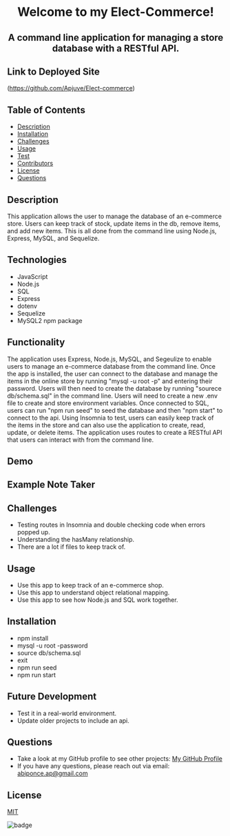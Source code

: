 # <p align="center">Welcome to my Elect-Commerce!</p> 
## <p align="center">A command line application for managing a store database with a RESTful API.

</p>

## Link to Deployed Site
(https://github.com/Apjuve/Elect-commerce)

## Table of Contents
  * [Description](#description)
  * [Installation](#installation)
  * [Challenges](#challenges)
  * [Usage](#usage)
  * [Test](#test)
  * [Contributors](#contributors)
  * [License](#license)
  * [Questions](#questions)

## Description

This application allows the user to manage the database of an e-commerce store. Users can keep track of stock, update items in the db, remove items, and add new items. This is all done from the command line using Node.js, Express, MySQL, and Sequelize.  
 
## Technologies
* JavaScript
* Node.js
* SQL
* Express
* dotenv
* Sequelize
* MySQL2 npm package


## Functionality

The application uses Express, Node.js, MySQL, and Segeulize to enable users to manage an e-commerce database from the command line. Once the app is installed, the user can connect to the database and manage the items in the online store by running "mysql -u root -p" and entering their password. Users will then need to create the database by running "sourece db/schema.sql" in the command line. Users will need to create a new .env file to create and store environment variables. Once connected to SQL, users can run "npm run seed" to seed the database and then "npm start" to connect to the api. Using Insomnia to test, users can easily keep track of the items in the store and can also use the application to create, read, update, or delete items. The application uses routes to create a RESTful API that users can interact with from the command line.

## Demo


## Example Note Taker
#### 

## Challenges

* Testing routes in Insomnia and double checking code when errors popped up.
* Understanding the hasMany relationship.
* There are a lot if files to keep track of.


## Usage
* Use this app to keep track of an e-commerce shop.
* Use this app to understand object relational mapping.
* Use this app to see how Node.js and SQL work together.

## Installation
* npm install
* mysql -u root -password
* source db/schema.sql
* exit
* npm run seed
* npm run start

## Future Development
* Test it in a real-world environment.
* Update older projects to include an api.


## Questions
* Take a look at my GitHub profile to see other projects: 
[My GitHub Profile](https://github.com/Apjuve)
* If you have any questions, please reach out via email: abiponce.ap@gmail.com

## License

[MIT](https://opensource.org/licenses/MIT)

![badge](https://img.shields.io/static/v1?label=License&message=MIT&color=success)
